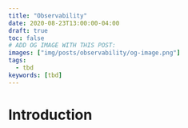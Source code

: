 ```yaml
---
title: "Observability"
date: 2020-08-23T13:00:00-04:00
draft: true
toc: false
# ADD OG IMAGE WITH THIS POST:
images: ["img/posts/observability/og-image.png"]
tags: 
  - tbd
keywords: [tbd]
---
```


# Introduction
